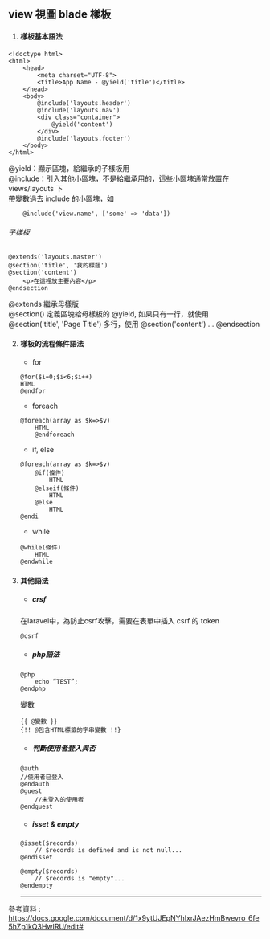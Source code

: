 ## view 視圖 blade 樣板

1. #### 樣板基本語法      
    
```
<!doctype html>
<html>
    <head>
        <meta charset="UTF-8">
        <title>App Name - @yield('title')</title>
    </head>
    <body>
        @include('layouts.header')
        @include('layouts.nav')
        <div class="container">
            @yield('content')
        </div>
        @include('layouts.footer')
    </body>
</html>
```       
    
@yield：顯示區塊，給繼承的子樣板用   
@include：引入其他小區塊，不是給繼承用的，這些小區塊通常放置在views/layouts 下  
帶變數過去 include 的小區塊，如      
        
```
    @include('view.name', ['some' => 'data'])
```        

###### 子樣板     
``` 
@extends('layouts.master')
@section('title', '我的標題')
@section('content')
    <p>在這裡放主要內容</p>
@endsection
```       

@extends 繼承母樣版     
@section() 定義區塊給母樣板的 @yield, 如果只有一行，就使用 @section('title', 'Page Title') 多行，使用 @section('content') … @endsection    

2. #### 樣板的流程條件語法         
    * for          
    ``` 
    @for($i=0;$i<6;$i++)
    HTML
    @endfor
    ```       
    
    * foreach  
    ``` 
    @foreach(array as $k=>$v)
        HTML
        @endforeach
    ```      
         
    * if, else      
    
    ``` 
    @foreach(array as $k=>$v)
        @if(條件)
            HTML
        @elseif(條件)
            HTML
        @else
            HTML
    @endi
    ```       
        
    * while
    ``` 
    @while(條件)
        HTML
    @endwhile
    ```   
    
3. #### 其他語法
    *   ##### crsf   
    在laravel中，為防止csrf攻擊，需要在表單中插入 csrf 的 token    
    
    ```
    @csrf
    ```   
    
    *   ##### php語法
    ```
    @php
        echo “TEST”;
    @endphp
    ```
    
    變數     
    ```
    {{ @變數 }}
    {!! @包含HTML標籤的字串變數 !!}
    ```
    
    *   ##### 判斷使用者登入與否      
    ```
    @auth
    //使用者已登入
    @endauth       
    @guest
        //未登入的使用者
    @endguest
    ```
    
    *   ##### isset & empty    
    ```
    @isset($records)
        // $records is defined and is not null...
    @endisset
    ```        
         
    ```
    @empty($records)
        // $records is "empty"...
    @endempty
    ```
    
    - - -
參考資料 : https://docs.google.com/document/d/1x9ytUJEpNYhIxrJAezHmBwevro_6fe5hZp1kQ3HwIRU/edit#
    
    
